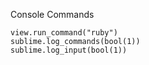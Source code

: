 Console Commands

	view.run_command("ruby")
	sublime.log_commands(bool(1))
	sublime.log_input(bool(1))


